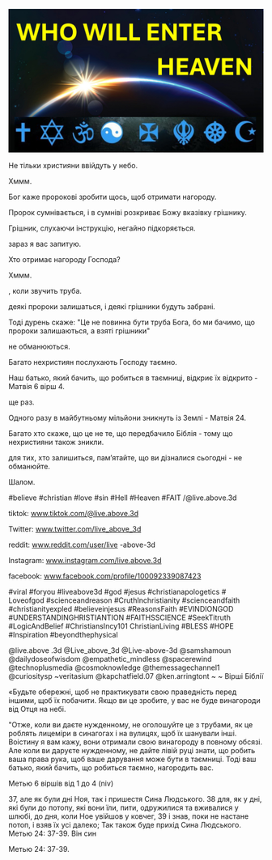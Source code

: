 ![Video cover image](../cover.jpg "cover photo")

Не тільки християни ввійдуть у небо.

Хммм.

Бог каже пророкові зробити щось, щоб отримати нагороду.

Пророк сумнівається, і в сумніві розкриває Божу вказівку грішнику.

Грішник, слухаючи інструкцію, негайно підкоряється.

зараз я вас запитую.

Хто отримає нагороду Господа?

Хммм.

, коли звучить труба.

деякі пророки залишаться, і деякі грішники будуть забрані.

Тоді дурень скаже: "Це не повинна бути труба Бога, бо ми бачимо, що пророки залишаються, а взяті грішники"

не обманюються.

Багато нехристиян послухають Господу таємно.

Наш батько, який бачить, що робиться в таємниці, відкриє їх відкрито - Матвія 6 вірш 4.

ще раз.

Одного разу в майбутньому мільйони зникнуть із Землі - Матвія 24.

Багато хто скаже, що це не те, що передбачило Біблія - ​​тому що нехристияни також зникли.

для тих, хто залишиться, пам’ятайте, що ви дізналися сьогодні - не обманюйте.

Шалом.


#believe #christian #love #sin #Hell #Heaven #FAIT /@live.above.3d


tiktok: www.tiktok.com/@live.above.3d

Twitter: www.twitter.com/live_above_3d

reddit: www.reddit.com/user/live -above-3d

Instagram: www.instagram.com/live.above.3d

facebook: www.facebook.com/profile/100092339087423

#viral #foryou #liveabove3d #god #jesus #christianapologetics # Loveofgod #scienceandreason #CruthInchristianity #scienceandfaith #christianityexpled #believeinjesus #ReasonsFaith #EVINDIONGOD #UNDERSTANDINGHRISTIANTION #FAITHSSCIENCE #SeekTitruth #LogicAndBelief #ChristiansIncy101 ChristianLiving #BLESS #HOPE #Inspiration #beyondthephysical

@live.above .3d @Live_above_3d @Live-above-3d @samshamoun @dailydoseofwisdom @empathetic_mindless @spacerewind @technoplusmedia @cosmoknowledge @themessagechannel1 @curiositysp ~veritasium @kapchatfield.07 @ken.arringtont ~ ~ Вірші Біблії

«Будьте обережні, щоб не практикувати свою праведність перед іншими, щоб їх побачити. Якщо ви це зробите, у вас не буде винагороди від Отця на небі.

"Отже, коли ви даєте нужденному, не оголошуйте це з трубами, як це роблять лицеміри в синагогах і на вулицях, щоб їх шанували інші. Воістину я вам кажу, вони отримали свою винагороду в повному обсязі. Але коли ви даруєте нужденному, не дайте лівій руці знати, що робить ваша права рука, щоб ваше дарування може бути в таємниці. Тоді ваш батько, який бачить, що робиться таємно, нагородить вас.

Метью 6 віршів від 1 до 4 (niv)


37, але як були дні Ноя, так і пришестя Сина Людського.
38 для, як у дні, які були до потопу, які вони їли, пити, одружилися та вживалися у шлюбі, до дня, коли Ное увійшов у ковчег,
39 і знав, поки не настане потоп, і взяв їх усі далеко; Так також буде прихід Сина Людського.
Метью 24: 37-39. Він син

Метью 24: 37-39.

